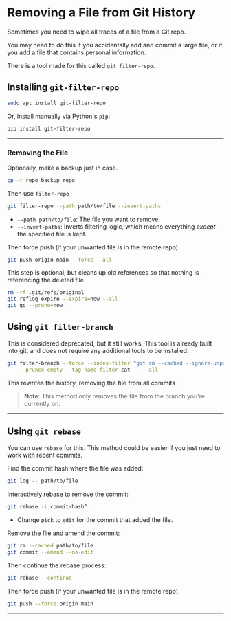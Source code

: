 # Removing a File from Git History

Sometimes you need to wipe all traces of a file from a Git repo.  

You may need to do this if you accidentally add and commit a large file, or if you add a
file that contains personal information.  

There is a tool made for this called `git filter-repo`.  

## Installing `git-filter-repo`
```bash
sudo apt install git-filter-repo
```

Or, install manually via Python's `pip`:
```bash
pip install git-filter-repo
```

---

### Removing the File

Optionally, make a backup just in case.  
```bash
cp -r repo backup_repo
```

Then use `filter-repo`
```bash
git filter-repo --path path/to/file --invert-paths
```

* `--path path/to/file`: The file you want to remove
* `--invert-paths`: Inverts filtering logic, which means everything *except* the specified file is kept.  


Then force push (if your unwanted file is in the remote repo).  
```bash
git push origin main --force --all
```

This step is optional, but cleans up old references so that nothing is referencing the deleted file.  
```bash
rm -rf .git/refs/original
git reflog expire --expire=now --all
git gc --prune=now
```



## Using `git filter-branch`
This is considered deprecated, but it still works. This tool is already built into 
git, and does not require any additional tools to be installed.  

```bash
git filter-branch --force --index-filter "git rm --cached --ignore-unpatch path/to/file" \
    --prunce-empty --tag-name-filter cat -- --all
```
This rewrites the history, removing the file from all commits

> **Note**: This method only removes the file from the branch you're currently on.  

---

## Using `git rebase`
You can use `rebase` for this. This method could be easier if you just need to work with
recent commits.  


Find the commit hash where the file was added:
```bash
git log -- path/to/file
```

Interactively rebase to remove the commit:
```bash
git rebase -i commit-hash^
```

* Change `pick` to `edit` for the commit that added the file.  


Remove the file and amend the commit:
```bash
git rm --cached path/to/file
git commit --amend --no-edit
```

Then continue the rebase process:
```bash
git rebase --continue
```

Then force push (if your unwanted file is in the remote repo).  
```bash
git push --force origin main
```

---


